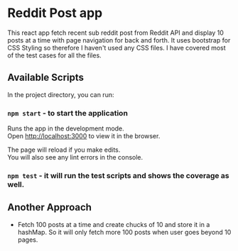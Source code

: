 # Reddit Post app

This react app fetch recent sub reddit post from Reddit API and display 10 posts at a time with page navigation for back and forth. It uses bootstrap for CSS Styling so therefore I haven't used any CSS files. I have covered most of the test cases for all the files.

## Available Scripts

In the project directory, you can run:

### `npm start` - to start the application

Runs the app in the development mode.\
Open [http://localhost:3000](http://localhost:3000) to view it in the browser.

The page will reload if you make edits.\
You will also see any lint errors in the console.

### `npm test` - it will run the test scripts and shows the coverage as well.


## Another Approach

- Fetch 100 posts at a time and create chucks of 10 and store it in a hashMap. So it will only fetch more 100 posts when user goes beyond 10 pages.
